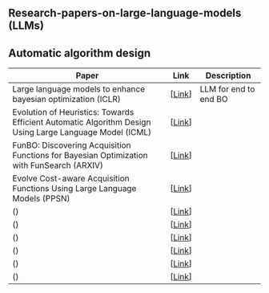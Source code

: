 ## Research-papers-on-large-language-models (LLMs)
## Automatic algorithm design
| Paper                                                | Link                                                     |Description    |
|------------------------------------------------------|------------------------------------------------------------------|---------------------------------|
| Large language models to enhance bayesian optimization (ICLR) | [[Link](https://arxiv.org/pdf/2402.03921)]|LLM for end to end BO|
| Evolution of Heuristics: Towards Efficient Automatic Algorithm Design Using Large Language Model (ICML) | [[Link](https://openreview.net/pdf?id=BwAkaxqiLB)]| |LLM for code generation|
| FunBO: Discovering Acquisition Functions for Bayesian Optimization with FunSearch (ARXIV) | [[Link](https://arxiv.org/pdf/2406.04824)]| |LLM for searching the acquisition function of Bayesian optimization|
| Evolve Cost-aware Acquisition Functions Using Large Language Models (PPSN) | [[Link](https://arxiv.org/pdf/2404.16906)]| |LLM for generating the acquisition function of Bayesian optimization|
|  () | [[Link]()]|
|  () | [[Link]()]|
|  () | [[Link]()]|
|  () | [[Link]()]|
|  () | [[Link]()]|
|  () | [[Link]()]|
